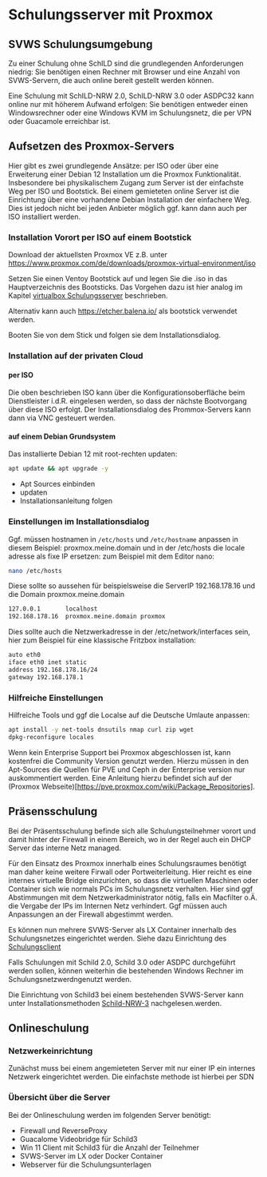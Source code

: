 # Schulungsserver mit Proxmox

## SVWS Schulungsumgebung

Zu einer Schulung ohne SchILD sind die grundlegenden Anforderungen niedrig: Sie benötigen einen Rechner mit Browser und eine Anzahl von SVWS-Servern, die auch online bereit gestellt werden können. 

Eine Schulung mit SchILD-NRW 2.0, SchILD-NRW 3.0 oder ASDPC32 kann online nur mit höherem Aufwand erfolgen: Sie benötigen entweder einen Windowsrechner oder eine Windows KVM im Schulungsnetz, die per VPN oder Guacamole erreichbar ist.


## Aufsetzen des Proxmox-Servers

Hier gibt es zwei grundlegende Ansätze: per ISO oder über eine Erweiterung einer Debian 12 Installation um die Proxmox Funktionalität. Insbesondere bei physikalischem Zugang zum Server ist der einfachste Weg per ISO und Bootstick. Bei einem gemieteten online Server ist die Einrichtung über eine vorhandene Debian Installation der einfachere Weg. Dies ist jedoch nicht bei jeden Anbieter möglich ggf. kann dann auch per ISO installiert werden. 

### Installation Vorort per ISO auf einem Bootstick

Download der aktuellsten Proxmox VE z.B. unter https://www.proxmox.com/de/downloads/proxmox-virtual-environment/iso

Setzen Sie einen Ventoy Bootstick auf und legen Sie die .iso in das Hauptverzeichnis des Bootsticks.
Das Vorgehen dazu ist hier analog im Kapitel [virtualbox Schulungsserver](../Virtualbox_Schulungsserver/) beschrieben. 

Alternativ kann auch https://etcher.balena.io/ als bootstick verwendet werden. 

Booten Sie von dem Stick und folgen sie dem Installationsdialog.

### Installation auf der privaten Cloud

#### per ISO

Die oben beschrieben ISO kann über die Konfigurationsoberfläche beim Dienstleister i.d.R. eingelesen werden, 
so dass der nächste Bootvorgang über diese ISO erfolgt. 
Der Installationsdialog des Prommox-Servers kann dann via VNC gesteuert werden. 

#### auf einem Debian Grundsystem

Das installierte Debian 12 mit root-rechten updaten: 

``` bash
apt update && apt upgrade -y
```

+ Apt Sources einbinden 
+ updaten
+ Installationsanleitung folgen  

### Einstellungen im Installationsdialog  

Ggf. müssen hostnamen  in ```/etc/hosts``` und ```/etc/hostname``` anpassen
in diesem Beispiel: proxmox.meine.domain
und in der /etc/hosts die locale adresse als fixe IP ersetzen:
zum Beispiel mit dem Editor nano:

``` bash
nano /etc/hosts
```
Diese sollte so aussehen für beispielsweise die ServerIP 192.168.178.16 und die Domain proxmox.meine.domain

``` bash
127.0.0.1       localhost
192.168.178.16  proxmox.meine.domain proxmox
``` 

Dies sollte auch die Netzwerkadresse in der /etc/network/interfaces sein, hier zum Beispiel für eine klassische Fritzbox installation: 
``` bash
auto eth0
iface eth0 inet static
address 192.168.178.16/24
gateway 192.168.178.1
```
### Hilfreiche Einstellungen

Hilfreiche Tools und ggf die Localse auf die Deutsche Umlaute anpassen: 
``` bash
apt install -y net-tools dnsutils nmap curl zip wget 
dpkg-reconfigure locales
```

Wenn kein Enterprise Support bei Proxmox abgeschlossen ist, kann kostenfrei die Community Version genutzt werden. Hierzu müssen in den Apt-Sources die Quellen für PVE und Ceph in der Enterprise version nur auskommentiert werden. Eine Anleitung hierzu befindet sich auf der (Proxmox Webseite)[https://pve.proxmox.com/wiki/Package_Repositories].




## Präsensschulung

Bei der Präsentsschulung befinde sich alle Schulungsteilnehmer vorort und damit hinter der Firewall in einem Bereich, wo in der Regel auch ein DHCP Server das interne Netz managed. 

Für den Einsatz des Proxmox innerhalb eines Schulungsraumes benötigt man daher keine weitere Firwall oder Portweiterleitung. Hier reicht es eine internes virtuelle Bridge einzurichten, so dass die virtuellen Maschinen oder Container sich wie normals PCs im Schulungsnetz verhalten. Hier sind ggf Abstimmungen mit dem Netzwerkadministrator nötig, falls ein Macfilter o.Ä. die Vergabe der IPs im Internen Netz verhindert. Ggf müssen auch Anpassungen an der Firewall abgestimmt werden. 

Es können nun mehrere SVWS-Server als LX Container innerhalb des Schulungsnetzes eingerichtet werden. Siehe dazu Einrichtung des [
    Schulungsclient](../SchulungsClient/)

Falls Schulungen mit Schild 2.0, Schild 3.0 oder ASDPC durchgeführt werden sollen, können weiterhin die bestehenden Windows Rechner im Schulungsnetzwerdngenutzt werden. 

Die Einrichtung von Schild3 bei einem bestehenden SVWS-Server kann unter Installationsmethoden [Schild-NRW-3](../deployment/Schild-NRW3) nachgelesen.werden. 

## Onlineschulung

### Netzwerkeinrichtung

Zunächst muss bei einem angemieteten Server mit nur einer IP ein internes Netzwerk eingerichtet werden. Die einfachste methode ist hierbei per SDN


### Übersicht über die Server 

Bei der Onlineschulung werden im folgenden Server benötigt: 

+ Firewall und ReverseProxy
+ Guacalome Videobridge für Schild3
+ Win 11 Client mit Schild3 für die Anzahl der Teilnehmer
+ SVWS-Server im LX oder Docker Container
+ Webserver für die Schulungsunterlagen





